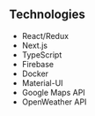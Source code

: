 ## Technologies
* React/Redux
* Next.js
* TypeScript
* Firebase
* Docker
* Material-UI
* Google Maps API
* OpenWeather API
